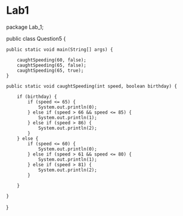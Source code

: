 # Lab1
package Lab_1;

public class Question5 {

	public static void main(String[] args) {
	
		caughtSpeeding(60, false);
		caughtSpeeding(65, false);
		caughtSpeeding(65, true);
	}

	public static void caughtSpeeding(int speed, boolean birthday) {

		if (birthday) {
			if (speed <= 65) {
				System.out.println(0);
			} else if (speed > 66 && speed <= 85) {
				System.out.println(1);
			} else if (speed > 86) {
				System.out.println(2);
			}
		} else {
			if (speed <= 60) {
				System.out.println(0);
			} else if (speed > 61 && speed <= 80) {
				System.out.println(1);
			} else if (speed > 81) {
				System.out.println(2);
			}

		}

	}
}
